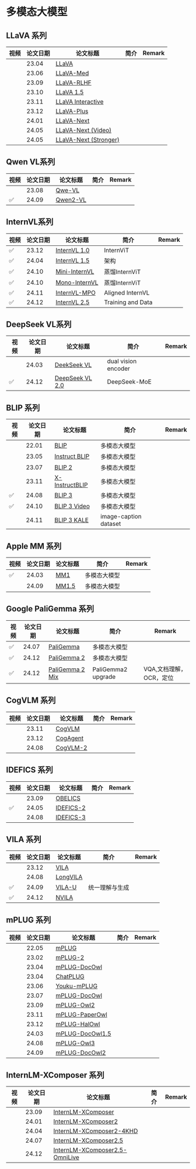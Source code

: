 # 多模态大模型

## LLaVA 系列

| 视频 | 论文日期 | 论文标题      | 简介              | Remark |
|------|----------|---------------|-------------------|--------|
|      | 23.04    | [LLaVA](https://arxiv.org/abs/2304.08485)  |          |        |
|      | 23.06     | [LLaVA-Med](https://arxiv.org/abs/2306.00890)  |         |        |
|      | 23.09     | [LLaVA-RLHF](https://llava-rlhf.github.io/)  |         |        |
|      | 23.10    | [LLaVA 1.5](https://arxiv.org/abs/2310.03744)  |          |        |
|      | 23.11    | [LLaVA Interactive](https://arxiv.org/abs/2311.00571)  |          |        |
|      | 23.12    | [LLaVA-Plus](https://arxiv.org/abs/2311.05437)  |          |        |
|      | 24.01    | [LLaVA-Next](https://llava-vl.github.io/blog/2024-01-30-llava-next/)  |          |        |
|      | 24.05    | [LLaVA-Next (Video)](https://llava-vl.github.io/blog/2024-04-30-llava-next-video/)  |          |        |
|      | 24.05    | [LLaVA-Next (Stronger)](https://llava-vl.github.io/blog/2024-05-10-llava-next-stronger-llms/)  |          |        |

## Qwen VL系列

| 视频 | 论文日期 | 论文标题      | 简介              | Remark |
|------|----------|---------------|-------------------|--------|
|      | 23.08    | [Qwe-VL](http://arxiv.org/abs/2308.12966)  |         |        |
|  ✅  | 24.09     | [Qwen2-VL](http://arxiv.org/abs/2409.12191)  |         |        |

## InternVL系列

| 视频 | 论文日期 | 论文标题      | 简介              | Remark |
|------|----------|---------------|-------------------|--------|
| ✅   | 23.12    | [InternVL 1.0](http://arxiv.org/abs/2312.05542)  | InternViT         |        |
| ✅   | 24.04    | [InternVL 1.5](http://arxiv.org/abs/2404.00227)  | 架构              |        |
| ✅   | 24.10    | [Mini-InternVL](http://arxiv.org/abs/2410.16261) | 蒸馏InternViT     |        |
| ✅   | 24.10    | [Mono-InternVL](http://arxiv.org/abs/2410.08202) | 蒸馏InternViT     |        |
| ✅   | 24.11    | [InternVL-MPO](https://arxiv.org/abs/2411.10442)  | Aligned InternVL |        |
| ✅   | 24.12    | [InternVL 2.5](http://arxiv.org/abs/2412.05271)  | Training and Data |        |

## DeepSeek VL系列

| 视频 | 论文日期 | 论文标题      | 简介              | Remark |
|------|----------|---------------|-------------------|--------|
|      | 24.03    | [DeekSeek VL](http://arxiv.org/abs/2403.05525)  | dual vision encoder         |        |
|  ✅  | 24.12     | [DeepSeek VL 2.0](http://arxiv.org/abs/2412.10302)  | DeepSeek-MoE             |        |

## BLIP 系列

| 视频 | 论文日期 | 论文标题      | 简介              | Remark |
|------|----------|---------------|-------------------|--------|
|      | 22.01    | [BLIP](https://arxiv.org/abs/2201.12086)  | 多模态大模型         |        |
|      | 23.05    | [Instruct BLIP](https://arxiv.org/abs/2305.06500)  | 多模态大模型         |        |
|      | 23.07    | [BLIP 2](https://proceedings.mlr.press/v202/li23q.html)  | 多模态大模型         |   |
|      | 23.11    | [X-InstructBLIP](http://arxiv.org/abs/2311.18799)  | 多模态大模型         |   |
| ✅   | 24.08    | [BLIP 3](http://arxiv.org/abs/2408.08872)  | 多模态大模型         |        |
| ✅   | 24.10    | [BLIP 3 Video](http://arxiv.org/abs/2410.16267)  | 多模态大模型         |        |
|    | 24.11    | [BLIP 3 KALE](http://arxiv.org/abs/2411.07461)  | image-caption dataset         |        |

## Apple MM 系列

| 视频 | 论文日期 | 论文标题      | 简介              | Remark |
|------|----------|---------------|-------------------|--------|
| ✅   | 24.03    | [MM1](http://arxiv.org/abs/2403.09611)  | 多模态大模型         |        |
|      | 24.09    | [MM1.5](http://arxiv.org/abs/2409.20566)  | 多模态大模型         |        |

## Google PaliGemma 系列

| 视频 | 论文日期 | 论文标题      | 简介              | Remark |
|------|----------|---------------|-------------------|--------|
| ✅   | 24.07    | [PaliGemma](http://arxiv.org/abs/2407.07726)  | 多模态大模型         |        |
| ✅   | 24.12    | [PaliGemma 2](http://arxiv.org/abs/2412.03555)  | 多模态大模型         |        |
| ✅   | 24.12    | [PaliGemma 2 Mix](https://huggingface.co/blog/paligemma2mix)  | PaliGemma2 upgrade         |  VQA,文档理解，OCR，定位      |

## CogVLM 系列

| 视频 | 论文日期 | 论文标题      | 简介              | Remark |
|------|----------|---------------|-------------------|--------|
|      | 23.11    | [CogVLM](https://arxiv.org/abs/2311.03079)  |          |        |
|      | 23.12    | [CogAgent](https://arxiv.org/abs/2312.08914)  |         |        |
|      | 24.08    | [CogVLM-2](https://arxiv.org/abs/2408.16500)  |          |        |

## IDEFICS 系列

| 视频 | 论文日期 | 论文标题      | 简介              | Remark |
|------|----------|---------------|-------------------|--------|
|      | 23.09    | [OBELICS](https://openreview.net/forum?id=SKN2hflBIZ&noteId=dDhzqGrzJk)  |          |        |
|  ✅  | 24.05    | [IDEFICS-2](https://arxiv.org/abs/2405.02246)  |          |        |
|      | 24.08    | [IDEFICS-3](https://arxiv.org/abs/2408.12637)  |          |        |

## VILA 系列

| 视频 | 论文日期 | 论文标题      | 简介              | Remark |
|------|----------|---------------|-------------------|--------|
|      | 23.12    | [VILA](https://arxiv.org/abs/2312.07533)  |          |        |
|      | 24.08    | [LongVILA](https://openreview.net/forum?id=wCXAlfvCy6)  |          |        |
|   ✅ | 24.09    | [VILA-U](https://openreview.net/forum?id=02haSpO453)  |    统一理解与生成      |        |
|   ✅ | 24.12    | [NVILA](https://arxiv.org/abs/2412.04468)  |          |        |

## mPLUG 系列

| 视频 | 论文日期 | 论文标题      | 简介              | Remark |
|------|----------|---------------|-------------------|--------|
|      | 22.05    | [mPLUG](https://arxiv.org/pdf/2205.12005)  |          |        |
|      | 23.02    | [mPLUG-2](https://arxiv.org/pdf/2302.00402)  |          |        |
|      | 23.04    | [mPLUG-DocOwl](https://arxiv.org/pdf/2304.14178)  |          |        |
|      | 23.04    | [ChatPLUG](https://arxiv.org/abs/2304.07849)  |          |        |
|      | 23.06    | [Youku-mPLUG](https://arxiv.org/pdf/2306.04362)  |          |        |
|      | 23.07    | [mPLUG-DocOwl](https://arxiv.org/pdf/2307.02499)  |          |        |
|      | 23.09    | [mPLUG-Owl2](https://arxiv.org/pdf/2311.04257)  |          |        |
|      | 23.11    | [mPLUG-PaperOwl](https://arxiv.org/pdf/2311.18248)  |          |        |
|      | 23.12    | [mPLUG-HalOwl](https://arxiv.org/pdf/2312.06968v4)  |          |        |
|      | 24.03    | [mPLUG-DocOwl1.5](https://arxiv.org/pdf/2403.12895)  |          |        |
|      | 24.08    | [mPLUG-Owl3](https://arxiv.org/pdf/2408.04840)  |          |        |
|      | 24.09    | [mPLUG-DocOwl2](https://arxiv.org/pdf/2409.03420)  |          |        |

## InternLM-XComposer 系列

| 视频 | 论文日期 | 论文标题      | 简介              | Remark |
|------|----------|---------------|-------------------|--------|
|      | 23.09    | [InternLM-XComposer](https://arxiv.org/pdf/2309.15112)  |          |        |
|      | 24.01    | [InternLM-XComposer2](https://arxiv.org/pdf/2401.16420)  |          |        |
|      | 24.04    | [InternLM-XComposer2-4KHD](https://arxiv.org/pdf/2404.06512)  |          |        |
|      | 24.07    | [InternLM-XComposer2.5](https://arxiv.org/pdf/2407.03320)  |          |        |
|      | 24.12    | [InternLM-XComposer2.5-OmniLive](https://arxiv.org/pdf/2412.09596)  |          |        |
